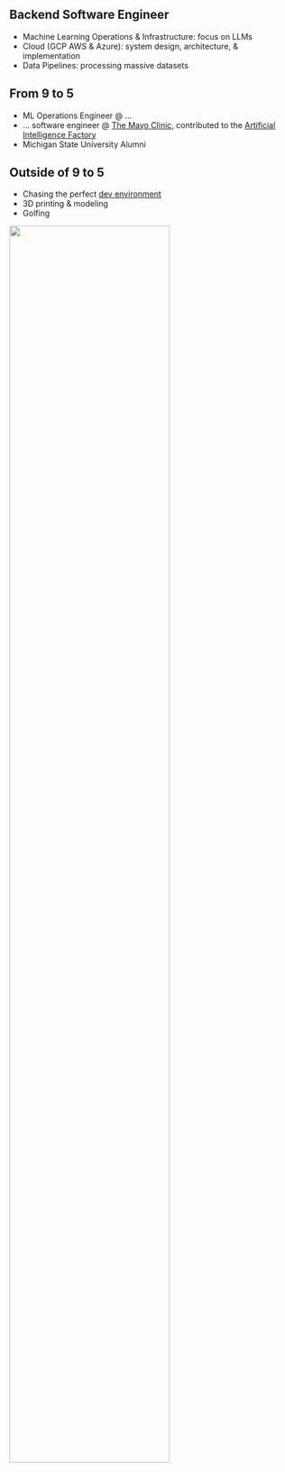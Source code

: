 ## Backend Software Engineer
- Machine Learning Operations & Infrastructure: focus on LLMs
- Cloud (GCP AWS & Azure): system design, architecture, & implementation
- Data Pipelines: processing massive datasets

## From 9 to 5
- ML Operations Engineer @ ...
- ... software engineer @ [The Mayo Clinic](https://www.mayoclinic.org/), contributed to the [Artificial Intelligence Factory](https://sloanreview.mit.edu/article/mayo-clinics-healthy-model-for-ai-success/)
- Michigan State University Alumni
    
## Outside of 9 to 5
- Chasing the perfect [dev environment](https://github.com/msetsma/.dotfiles)
- 3D printing & modeling
- Golfing

<a href="https://github.com/msetsma"><img width="75%" src="https://github-readme-stats.vercel.app/api/top-langs/?username=msetsma&theme=dark&hide=html,jupyter%20notebook,css,cmake,&layout=compact&langs_count=8&bg_color=101010"></a>
